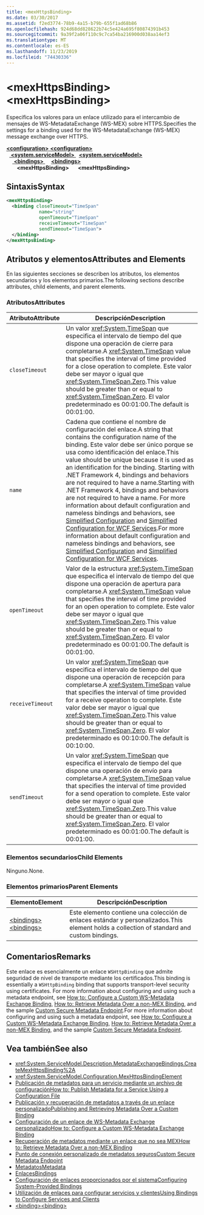 ```yaml
---
title: <mexHttpsBinding>
ms.date: 03/30/2017
ms.assetid: f2ed3774-78b9-4a15-b79b-655f1ad68b86
ms.openlocfilehash: 924d68dd828622b74c5e424a695f80874391b453
ms.sourcegitcommit: 9a39f2a06f110c9c7ca54ba216900d038aa14ef3
ms.translationtype: MT
ms.contentlocale: es-ES
ms.lasthandoff: 11/23/2019
ms.locfileid: "74430336"
---
```

# <a name="mexhttpsbinding"></a><span data-ttu-id="d1cb3-101">\<mexHttpsBinding></span><span class="sxs-lookup"><span data-stu-id="d1cb3-101">\<mexHttpsBinding></span></span>
<span data-ttu-id="d1cb3-102">Especifica los valores para un enlace utilizado para el intercambio de mensajes de WS-MetadataExchange (WS-MEX) sobre HTTPS.</span><span class="sxs-lookup"><span data-stu-id="d1cb3-102">Specifies the settings for a binding used for the WS-MetadataExchange (WS-MEX) message exchange over HTTPS.</span></span>  
  
<span data-ttu-id="d1cb3-103">[ **\<configuration>** ](../configuration-element.md)</span><span class="sxs-lookup"><span data-stu-id="d1cb3-103">[**\<configuration>**](../configuration-element.md)</span></span>\
<span data-ttu-id="d1cb3-104">&nbsp;&nbsp;[ **\<system.serviceModel>** ](system-servicemodel.md)</span><span class="sxs-lookup"><span data-stu-id="d1cb3-104">&nbsp;&nbsp;[**\<system.serviceModel>**](system-servicemodel.md)</span></span>\
<span data-ttu-id="d1cb3-105">&nbsp;&nbsp;&nbsp;&nbsp;[ **\<bindings>** ](bindings.md)</span><span class="sxs-lookup"><span data-stu-id="d1cb3-105">&nbsp;&nbsp;&nbsp;&nbsp;[**\<bindings>**](bindings.md)</span></span>\
<span data-ttu-id="d1cb3-106">&nbsp;&nbsp;&nbsp;&nbsp;&nbsp;&nbsp; **\<mexHttpsBinding>**</span><span class="sxs-lookup"><span data-stu-id="d1cb3-106">&nbsp;&nbsp;&nbsp;&nbsp;&nbsp;&nbsp;**\<mexHttpsBinding>**</span></span>  
  
## <a name="syntax"></a><span data-ttu-id="d1cb3-107">Sintaxis</span><span class="sxs-lookup"><span data-stu-id="d1cb3-107">Syntax</span></span>  
  
```xml  
<mexHttpsBinding>
  <binding closeTimeout="TimeSpan"
            name="string"
            openTimeout="TimeSpan"
            receiveTimeout="TimeSpan"
            sendTimeout="TimeSpan">
  </binding>
</mexHttpsBinding>
```  
  
## <a name="attributes-and-elements"></a><span data-ttu-id="d1cb3-108">Atributos y elementos</span><span class="sxs-lookup"><span data-stu-id="d1cb3-108">Attributes and Elements</span></span>  
 <span data-ttu-id="d1cb3-109">En las siguientes secciones se describen los atributos, los elementos secundarios y los elementos primarios.</span><span class="sxs-lookup"><span data-stu-id="d1cb3-109">The following sections describe attributes, child elements, and parent elements.</span></span>  
  
### <a name="attributes"></a><span data-ttu-id="d1cb3-110">Atributos</span><span class="sxs-lookup"><span data-stu-id="d1cb3-110">Attributes</span></span>  
  
|<span data-ttu-id="d1cb3-111">Atributo</span><span class="sxs-lookup"><span data-stu-id="d1cb3-111">Attribute</span></span>|<span data-ttu-id="d1cb3-112">Descripción</span><span class="sxs-lookup"><span data-stu-id="d1cb3-112">Description</span></span>|  
|---------------|-----------------|  
|`closeTimeout`|<span data-ttu-id="d1cb3-113">Un valor <xref:System.TimeSpan> que especifica el intervalo de tiempo del que dispone una operación de cierre para completarse.</span><span class="sxs-lookup"><span data-stu-id="d1cb3-113">A <xref:System.TimeSpan> value that specifies the interval of time provided for a close operation to complete.</span></span> <span data-ttu-id="d1cb3-114">Este valor debe ser mayor o igual que <xref:System.TimeSpan.Zero>.</span><span class="sxs-lookup"><span data-stu-id="d1cb3-114">This value should be greater than or equal to <xref:System.TimeSpan.Zero>.</span></span> <span data-ttu-id="d1cb3-115">El valor predeterminado es 00:01:00.</span><span class="sxs-lookup"><span data-stu-id="d1cb3-115">The default is 00:01:00.</span></span>|  
|`name`|<span data-ttu-id="d1cb3-116">Cadena que contiene el nombre de configuración del enlace.</span><span class="sxs-lookup"><span data-stu-id="d1cb3-116">A string that contains the configuration name of the binding.</span></span> <span data-ttu-id="d1cb3-117">Este valor debe ser único porque se usa como identificación del enlace.</span><span class="sxs-lookup"><span data-stu-id="d1cb3-117">This value should be unique because it is used as an identification for the binding.</span></span> <span data-ttu-id="d1cb3-118">Starting with .NET Framework 4, bindings and behaviors are not required to have a name.</span><span class="sxs-lookup"><span data-stu-id="d1cb3-118">Starting with .NET Framework 4, bindings and behaviors are not required to have a name.</span></span> <span data-ttu-id="d1cb3-119">For more information about default configuration and nameless bindings and behaviors, see [Simplified Configuration](../../../wcf/simplified-configuration.md) and [Simplified Configuration for WCF Services](../../../wcf/samples/simplified-configuration-for-wcf-services.md).</span><span class="sxs-lookup"><span data-stu-id="d1cb3-119">For more information about default configuration and nameless bindings and behaviors, see [Simplified Configuration](../../../wcf/simplified-configuration.md) and [Simplified Configuration for WCF Services](../../../wcf/samples/simplified-configuration-for-wcf-services.md).</span></span>|  
|`openTimeout`|<span data-ttu-id="d1cb3-120">Valor de la estructura <xref:System.TimeSpan> que especifica el intervalo de tiempo del que dispone una operación de apertura para completarse.</span><span class="sxs-lookup"><span data-stu-id="d1cb3-120">A <xref:System.TimeSpan> value that specifies the interval of time provided for an open operation to complete.</span></span> <span data-ttu-id="d1cb3-121">Este valor debe ser mayor o igual que <xref:System.TimeSpan.Zero>.</span><span class="sxs-lookup"><span data-stu-id="d1cb3-121">This value should be greater than or equal to <xref:System.TimeSpan.Zero>.</span></span> <span data-ttu-id="d1cb3-122">El valor predeterminado es 00:01:00.</span><span class="sxs-lookup"><span data-stu-id="d1cb3-122">The default is 00:01:00.</span></span>|  
|`receiveTimeout`|<span data-ttu-id="d1cb3-123">Un valor <xref:System.TimeSpan> que especifica el intervalo de tiempo del que dispone una operación de recepción para completarse.</span><span class="sxs-lookup"><span data-stu-id="d1cb3-123">A <xref:System.TimeSpan> value that specifies the interval of time provided for a receive operation to complete.</span></span> <span data-ttu-id="d1cb3-124">Este valor debe ser mayor o igual que <xref:System.TimeSpan.Zero>.</span><span class="sxs-lookup"><span data-stu-id="d1cb3-124">This value should be greater than or equal to <xref:System.TimeSpan.Zero>.</span></span> <span data-ttu-id="d1cb3-125">El valor predeterminado es 00:10:00.</span><span class="sxs-lookup"><span data-stu-id="d1cb3-125">The default is 00:10:00.</span></span>|  
|`sendTimeout`|<span data-ttu-id="d1cb3-126">Un valor <xref:System.TimeSpan> que especifica el intervalo de tiempo del que dispone una operación de envío para completarse.</span><span class="sxs-lookup"><span data-stu-id="d1cb3-126">A <xref:System.TimeSpan> value that specifies the interval of time provided for a send operation to complete.</span></span> <span data-ttu-id="d1cb3-127">Este valor debe ser mayor o igual que <xref:System.TimeSpan.Zero>.</span><span class="sxs-lookup"><span data-stu-id="d1cb3-127">This value should be greater than or equal to <xref:System.TimeSpan.Zero>.</span></span> <span data-ttu-id="d1cb3-128">El valor predeterminado es 00:01:00.</span><span class="sxs-lookup"><span data-stu-id="d1cb3-128">The default is 00:01:00.</span></span>|  
  
### <a name="child-elements"></a><span data-ttu-id="d1cb3-129">Elementos secundarios</span><span class="sxs-lookup"><span data-stu-id="d1cb3-129">Child Elements</span></span>  
 <span data-ttu-id="d1cb3-130">Ninguno.</span><span class="sxs-lookup"><span data-stu-id="d1cb3-130">None.</span></span>  
  
### <a name="parent-elements"></a><span data-ttu-id="d1cb3-131">Elementos primarios</span><span class="sxs-lookup"><span data-stu-id="d1cb3-131">Parent Elements</span></span>  
  
|<span data-ttu-id="d1cb3-132">Elemento</span><span class="sxs-lookup"><span data-stu-id="d1cb3-132">Element</span></span>|<span data-ttu-id="d1cb3-133">Descripción</span><span class="sxs-lookup"><span data-stu-id="d1cb3-133">Description</span></span>|  
|-------------|-----------------|  
|[<span data-ttu-id="d1cb3-134">\<bindings></span><span class="sxs-lookup"><span data-stu-id="d1cb3-134">\<bindings></span></span>](bindings.md)|<span data-ttu-id="d1cb3-135">Este elemento contiene una colección de enlaces estándar y personalizados.</span><span class="sxs-lookup"><span data-stu-id="d1cb3-135">This element holds a collection of standard and custom bindings.</span></span>|  
  
## <a name="remarks"></a><span data-ttu-id="d1cb3-136">Comentarios</span><span class="sxs-lookup"><span data-stu-id="d1cb3-136">Remarks</span></span>  
 <span data-ttu-id="d1cb3-137">Este enlace es esencialmente un enlace `WSHttpBinding` que admite seguridad de nivel de transporte mediante los certificados.</span><span class="sxs-lookup"><span data-stu-id="d1cb3-137">This binding is essentially a `WSHttpBinding` binding that supports transport-level security using certificates.</span></span> <span data-ttu-id="d1cb3-138">For more information about configuring and using such a metadata endpoint, see [How to: Configure a Custom WS-Metadata Exchange Binding](../../../wcf/extending/how-to-configure-a-custom-ws-metadata-exchange-binding.md), [How to: Retrieve Metadata Over a non-MEX Binding](../../../wcf/extending/how-to-retrieve-metadata-over-a-non-mex-binding.md), and the sample [Custom Secure Metadata Endpoint](../../../wcf/samples/custom-secure-metadata-endpoint.md).</span><span class="sxs-lookup"><span data-stu-id="d1cb3-138">For more information about configuring and using such a metadata endpoint, see [How to: Configure a Custom WS-Metadata Exchange Binding](../../../wcf/extending/how-to-configure-a-custom-ws-metadata-exchange-binding.md), [How to: Retrieve Metadata Over a non-MEX Binding](../../../wcf/extending/how-to-retrieve-metadata-over-a-non-mex-binding.md), and the sample [Custom Secure Metadata Endpoint](../../../wcf/samples/custom-secure-metadata-endpoint.md).</span></span>  
  
## <a name="see-also"></a><span data-ttu-id="d1cb3-139">Vea también</span><span class="sxs-lookup"><span data-stu-id="d1cb3-139">See also</span></span>

- <xref:System.ServiceModel.Description.MetadataExchangeBindings.CreateMexHttpsBinding%2A>
- <xref:System.ServiceModel.Configuration.MexHttpsBindingElement>
- [<span data-ttu-id="d1cb3-140">Publicación de metadatos para un servicio mediante un archivo de configuración</span><span class="sxs-lookup"><span data-stu-id="d1cb3-140">How to: Publish Metadata for a Service Using a Configuration File</span></span>](../../../wcf/feature-details/how-to-publish-metadata-for-a-service-using-a-configuration-file.md)
- [<span data-ttu-id="d1cb3-141">Publicación y recuperación de metadatos a través de un enlace personalizado</span><span class="sxs-lookup"><span data-stu-id="d1cb3-141">Publishing and Retrieving Metadata Over a Custom Binding</span></span>](../../../wcf/extending/publishing-and-retrieving-metadata-over-a-custom-binding.md)
- [<span data-ttu-id="d1cb3-142">Configuración de un enlace de WS-Metadata Exchange personalizado</span><span class="sxs-lookup"><span data-stu-id="d1cb3-142">How to: Configure a Custom WS-Metadata Exchange Binding</span></span>](../../../wcf/extending/how-to-configure-a-custom-ws-metadata-exchange-binding.md)
- [<span data-ttu-id="d1cb3-143">Recuperación de metadatos mediante un enlace que no sea MEX</span><span class="sxs-lookup"><span data-stu-id="d1cb3-143">How to: Retrieve Metadata Over a non-MEX Binding</span></span>](../../../wcf/extending/how-to-retrieve-metadata-over-a-non-mex-binding.md)
- [<span data-ttu-id="d1cb3-144">Punto de conexión personalizado de metadatos seguros</span><span class="sxs-lookup"><span data-stu-id="d1cb3-144">Custom Secure Metadata Endpoint</span></span>](../../../wcf/samples/custom-secure-metadata-endpoint.md)
- [<span data-ttu-id="d1cb3-145">Metadatos</span><span class="sxs-lookup"><span data-stu-id="d1cb3-145">Metadata</span></span>](../../../wcf/feature-details/metadata.md)
- [<span data-ttu-id="d1cb3-146">Enlaces</span><span class="sxs-lookup"><span data-stu-id="d1cb3-146">Bindings</span></span>](../../../wcf/bindings.md)
- [<span data-ttu-id="d1cb3-147">Configuración de enlaces proporcionados por el sistema</span><span class="sxs-lookup"><span data-stu-id="d1cb3-147">Configuring System-Provided Bindings</span></span>](../../../wcf/feature-details/configuring-system-provided-bindings.md)
- [<span data-ttu-id="d1cb3-148">Utilización de enlaces para configurar servicios y clientes</span><span class="sxs-lookup"><span data-stu-id="d1cb3-148">Using Bindings to Configure Services and Clients</span></span>](../../../wcf/using-bindings-to-configure-services-and-clients.md)
- [<span data-ttu-id="d1cb3-149">\<binding></span><span class="sxs-lookup"><span data-stu-id="d1cb3-149">\<binding></span></span>](bindings.md)
